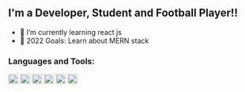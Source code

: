 

## I'm a Developer, Student and Football Player!!

- 🌱 I’m currently learning react js
- 🥅 2022 Goals: Learn about MERN stack




### Languages and Tools:

  
  <img alt="Visual Studio Code" width="20px"  src="https://cdn.jsdelivr.net/gh/devicons/devicon/icons/vscode/vscode-original.svg"  />
  <img alt="HTML5" width="20px"   src="https://cdn.jsdelivr.net/gh/devicons/devicon/icons/html5/html5-original.svg"  />
  <img alt="CSS3"  width="20px"   src="https://cdn.jsdelivr.net/gh/devicons/devicon/icons/css3/css3-original.svg" />
  <img alt="JavaScript"  width="20px"   src="https://cdn.jsdelivr.net/gh/devicons/devicon/icons/javascript/javascript-original.svg" />
  <img alt="React" width="20px"   width="20px" display;"flex"  src="https://cdn.jsdelivr.net/gh/devicons/devicon/icons/react/react-original.svg" />
  <img alt="GitHub"  width="20px"   src="https://user-images.githubusercontent.com/3369400/139447912-e0f43f33-6d9f-45f8-be46-2df5bbc91289.png" />

<div/>

